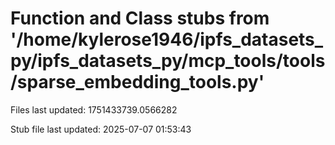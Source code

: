 # Function and Class stubs from '/home/kylerose1946/ipfs_datasets_py/ipfs_datasets_py/mcp_tools/tools/sparse_embedding_tools.py'

Files last updated: 1751433739.0566282

Stub file last updated: 2025-07-07 01:53:43
